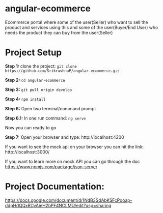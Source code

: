 # angular-ecommerce
Ecommerce portal where some of the user(Seller) who want to sell the product and services using this and some of the user(Buyer/End User) who needs the product they can buy from the user(Seller)

# Project Setup
**Step 1:** clone the project: ``` git clone https://github.com/SrikrushnaP/angular-ecommerce.git ```

**Step 2:** ``` cd angular-ecommerce ```

 **Step 3:** ``` git pull origin develop ``` 

**Step 4:** ``` npm install ```


**Step 6:** Open two terminal/command prompt  

**Step 6.1:** In one run command:   ``` ng serve ```


Now you can ready to go 

**Step 7:** Open your browser and type: http://localhost:4200

If you want to see the mock api on your browser you can hit the link: http://localhost:3000/

If you want to learn more on mock API you can go through the doc https://www.npmjs.com/package/json-server

# Project Documentation: 
https://docs.google.com/document/d/1NdB3SdAbKSFcPooap-ddpHdQQxBDvAieH2bPF4NCLMU/edit?usp=sharing
